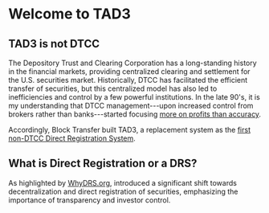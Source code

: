 # Welcome to TAD3

## TAD3 is not DTCC

The Depository Trust and Clearing Corporation has a long-standing history in the financial markets, providing centralized clearing and settlement for the U.S. securities market. Historically, DTCC has facilitated the efficient transfer of securities, but this centralized model has also led to inefficiencies and control by a few powerful institutions. In the late 90's, it is my understanding that DTCC management---upon increased control from brokers rather than banks---started focusing [more on profits than accuracy](https://www.linkedin.com/pulse/gamestop-first-successful-short-squeeze-john-wooten-xvyne/).

Accordingly, Block Transfer built TAD3, a replacement system as the [first non-DTCC Direct Registration System](https://www.sec.gov/comments/s7-15-23/s71523-301019-767522.pdf).

## What is Direct Registration or a DRS?
As highlighted by [WhyDRS.org](https://www.whydrs.org/), introduced a significant shift towards decentralization and direct registration of securities, emphasizing the importance of transparency and investor control.
